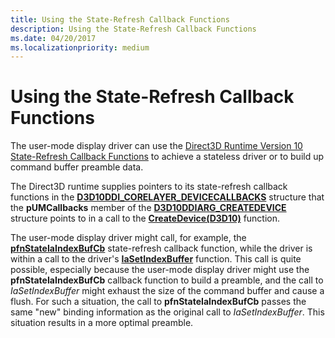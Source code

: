 ```yaml
---
title: Using the State-Refresh Callback Functions
description: Using the State-Refresh Callback Functions
ms.date: 04/20/2017
ms.localizationpriority: medium
---
```


# Using the State-Refresh Callback Functions

The user-mode display driver can use the [Direct3D Runtime Version 10 State-Refresh Callback Functions](direct3d-runtime-functions-called-by-user-mode.md) to achieve a stateless driver or to build up command buffer preamble data.

The Direct3D runtime supplies pointers to its state-refresh callback functions in the [**D3D10DDI\_CORELAYER\_DEVICECALLBACKS**](/windows-hardware/drivers/ddi/d3d10umddi/ns-d3d10umddi-d3d10ddi_corelayer_devicecallbacks) structure that the **pUMCallbacks** member of the [**D3D10DDIARG\_CREATEDEVICE**](/windows-hardware/drivers/ddi/d3d10umddi/ns-d3d10umddi-d3d10ddiarg_createdevice) structure points to in a call to the [**CreateDevice(D3D10)**](/windows-hardware/drivers/ddi/d3d10umddi/nc-d3d10umddi-pfnd3d10ddi_createdevice) function.

The user-mode display driver might call, for example, the [**pfnStateIaIndexBufCb**](/windows-hardware/drivers/ddi/d3d10umddi/nc-d3d10umddi-pfnd3d10ddi_state_ia_indexbuf_cb) state-refresh callback function, while the driver is within a call to the driver's [**IaSetIndexBuffer**](/windows-hardware/drivers/ddi/d3d10umddi/nc-d3d10umddi-pfnd3d10ddi_ia_setindexbuffer) function. This call is quite possible, especially because the user-mode display driver might use the **pfnStateIaIndexBufCb** callback function to build a preamble, and the call to *IaSetIndexBuffer* might exhaust the size of the command buffer and cause a flush. For such a situation, the call to **pfnStateIaIndexBufCb** passes the same "new" binding information as the original call to *IaSetIndexBuffer*. This situation results in a more optimal preamble.
